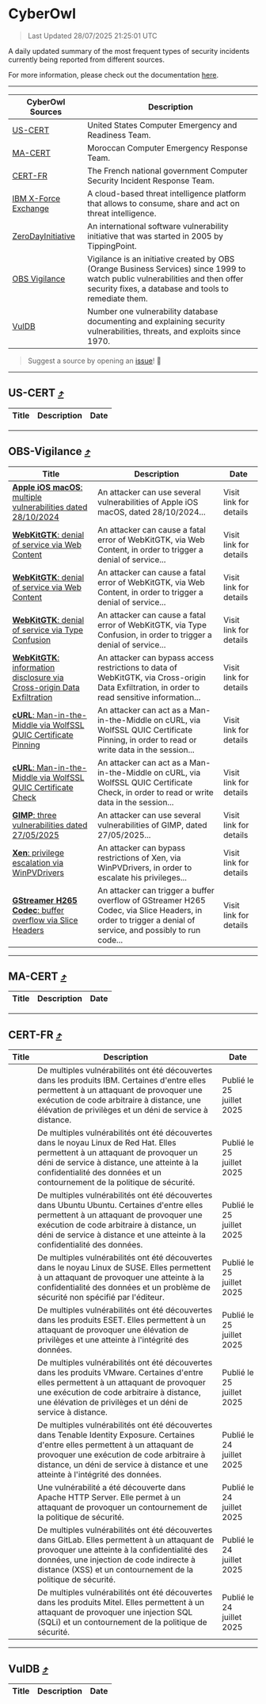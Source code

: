 
 <div id='top'></div>

# CyberOwl

 > Last Updated 28/07/2025 21:25:01 UTC
 
 A daily updated summary of the most frequent types of security incidents currently being reported from different sources.
 
 For more information, please check out the documentation [here](./docs/README.md).
 
 ---
 |CyberOwl Sources|Description|
 |---|---|
 |[US-CERT](#us-cert-arrow_heading_up)|United States Computer Emergency and Readiness Team.|
 |[MA-CERT](#ma-cert-arrow_heading_up)|Moroccan Computer Emergency Response Team.|
 |[CERT-FR](#cert-fr-arrow_heading_up)|The French national government Computer Security Incident Response Team.|
 |[IBM X-Force Exchange](#ibmcloud-arrow_heading_up)|A cloud-based threat intelligence platform that allows to consume, share and act on threat intelligence.|
 |[ZeroDayInitiative](#zerodayinitiative-arrow_heading_up)|An international software vulnerability initiative that was started in 2005 by TippingPoint.|
 |[OBS Vigilance](#obs-vigilance-arrow_heading_up)|Vigilance is an initiative created by OBS (Orange Business Services) since 1999 to watch public vulnerabilities and then offer security fixes, a database and tools to remediate them.|
 |[VulDB](#vuldb-arrow_heading_up)|Number one vulnerability database documenting and explaining security vulnerabilities, threats, and exploits since 1970.|
 
 > Suggest a source by opening an [issue](https://github.com/karimhabush/cyberowl/issues)! :raised_hands:
 ---

## US-CERT [:arrow_heading_up:](#cyberowl)

 |Title|Description|Date|
 |---|---|---|
 
 ---

## OBS-Vigilance [:arrow_heading_up:](#cyberowl)

 |Title|Description|Date|
 |---|---|---|
 |[<a href="https://vigilance.fr/vulnerability/Apple-iOS-macOS-multiple-vulnerabilities-dated-28-10-2024-45479" class="noirorange"><b>Apple iOS  macOS</b>: multiple vulnerabilities dated 28/10/2024</a>](https://vigilance.fr/vulnerability/Apple-iOS-macOS-multiple-vulnerabilities-dated-28-10-2024-45479)|An attacker can use several vulnerabilities of Apple iOS  macOS, dated 28/10/2024...|Visit link for details|
 |[<a href="https://vigilance.fr/vulnerability/WebKitGTK-denial-of-service-via-Web-Content-47286" class="noirorange"><b>WebKitGTK</b>: denial of service via Web Content</a>](https://vigilance.fr/vulnerability/WebKitGTK-denial-of-service-via-Web-Content-47286)|An attacker can cause a fatal error of WebKitGTK, via Web Content, in order to trigger a denial of service...|Visit link for details|
 |[<a href="https://vigilance.fr/vulnerability/WebKitGTK-denial-of-service-via-Web-Content-47285" class="noirorange"><b>WebKitGTK</b>: denial of service via Web Content</a>](https://vigilance.fr/vulnerability/WebKitGTK-denial-of-service-via-Web-Content-47285)|An attacker can cause a fatal error of WebKitGTK, via Web Content, in order to trigger a denial of service...|Visit link for details|
 |[<a href="https://vigilance.fr/vulnerability/WebKitGTK-denial-of-service-via-Type-Confusion-47284" class="noirorange"><b>WebKitGTK</b>: denial of service via Type Confusion</a>](https://vigilance.fr/vulnerability/WebKitGTK-denial-of-service-via-Type-Confusion-47284)|An attacker can cause a fatal error of WebKitGTK, via Type Confusion, in order to trigger a denial of service...|Visit link for details|
 |[<a href="https://vigilance.fr/vulnerability/WebKitGTK-information-disclosure-via-Cross-origin-Data-Exfiltration-47281" class="noirorange"><b>WebKitGTK</b>: information disclosure via Cross-origin Data Exfiltration</a>](https://vigilance.fr/vulnerability/WebKitGTK-information-disclosure-via-Cross-origin-Data-Exfiltration-47281)|An attacker can bypass access restrictions to data of WebKitGTK, via Cross-origin Data Exfiltration, in order to read sensitive information...|Visit link for details|
 |[<a href="https://vigilance.fr/vulnerability/cURL-Man-in-the-Middle-via-WolfSSL-QUIC-Certificate-Pinning-47279" class="noirorange"><b>cURL</b>: Man-in-the-Middle via WolfSSL QUIC Certificate Pinning</a>](https://vigilance.fr/vulnerability/cURL-Man-in-the-Middle-via-WolfSSL-QUIC-Certificate-Pinning-47279)|An attacker can act as a Man-in-the-Middle on cURL, via WolfSSL QUIC Certificate Pinning, in order to read or write data in the session...|Visit link for details|
 |[<a href="https://vigilance.fr/vulnerability/cURL-Man-in-the-Middle-via-WolfSSL-QUIC-Certificate-Check-47278" class="noirorange"><b>cURL</b>: Man-in-the-Middle via WolfSSL QUIC Certificate Check</a>](https://vigilance.fr/vulnerability/cURL-Man-in-the-Middle-via-WolfSSL-QUIC-Certificate-Check-47278)|An attacker can act as a Man-in-the-Middle on cURL, via WolfSSL QUIC Certificate Check, in order to read or write data in the session...|Visit link for details|
 |[<a href="https://vigilance.fr/vulnerability/GIMP-three-vulnerabilities-dated-27-05-2025-47277" class="noirorange"><b>GIMP</b>: three vulnerabilities dated 27/05/2025</a>](https://vigilance.fr/vulnerability/GIMP-three-vulnerabilities-dated-27-05-2025-47277)|An attacker can use several vulnerabilities of GIMP, dated 27/05/2025...|Visit link for details|
 |[<a href="https://vigilance.fr/vulnerability/Xen-privilege-escalation-via-WinPVDrivers-47274" class="noirorange"><b>Xen</b>: privilege escalation via WinPVDrivers</a>](https://vigilance.fr/vulnerability/Xen-privilege-escalation-via-WinPVDrivers-47274)|An attacker can bypass restrictions of Xen, via WinPVDrivers, in order to escalate his privileges...|Visit link for details|
 |[<a href="https://vigilance.fr/vulnerability/GStreamer-H265-Codec-buffer-overflow-via-Slice-Headers-47273" class="noirorange"><b>GStreamer H265 Codec</b>: buffer overflow via Slice Headers</a>](https://vigilance.fr/vulnerability/GStreamer-H265-Codec-buffer-overflow-via-Slice-Headers-47273)|An attacker can trigger a buffer overflow of GStreamer H265 Codec, via Slice Headers, in order to trigger a denial of service, and possibly to run code...|Visit link for details|
 
 ---

## MA-CERT [:arrow_heading_up:](#cyberowl)

 |Title|Description|Date|
 |---|---|---|
 
 ---

## CERT-FR [:arrow_heading_up:](#cyberowl)

 |Title|Description|Date|
 |---|---|---|
 |[](https://www.cert.ssi.gouv.fr/avis/CERTFR-2025-AVI-0627/)|De multiples vulnérabilités ont été découvertes dans les produits IBM. Certaines d'entre elles permettent à un attaquant de provoquer une exécution de code arbitraire à distance, une élévation de privilèges et un déni de service à distance.|Publié le 25 juillet 2025|
 |[](https://www.cert.ssi.gouv.fr/avis/CERTFR-2025-AVI-0626/)|De multiples vulnérabilités ont été découvertes dans le noyau Linux de Red Hat. Elles permettent à un attaquant de provoquer un déni de service à distance, une atteinte à la confidentialité des données et un contournement de la politique de sécurité.|Publié le 25 juillet 2025|
 |[](https://www.cert.ssi.gouv.fr/avis/CERTFR-2025-AVI-0625/)|De multiples vulnérabilités ont été découvertes dans Ubuntu Ubuntu. Certaines d'entre elles permettent à un attaquant de provoquer une exécution de code arbitraire à distance, un déni de service à distance et une atteinte à la confidentialité des données.|Publié le 25 juillet 2025|
 |[](https://www.cert.ssi.gouv.fr/avis/CERTFR-2025-AVI-0624/)|De multiples vulnérabilités ont été découvertes dans le noyau Linux de SUSE. Elles permettent à un attaquant de provoquer une atteinte à la confidentialité des données et un problème de sécurité non spécifié par l'éditeur.|Publié le 25 juillet 2025|
 |[](https://www.cert.ssi.gouv.fr/avis/CERTFR-2025-AVI-0623/)|De multiples vulnérabilités ont été découvertes dans les produits ESET. Elles permettent à un attaquant de provoquer une élévation de privilèges et une atteinte à l'intégrité des données.|Publié le 25 juillet 2025|
 |[](https://www.cert.ssi.gouv.fr/avis/CERTFR-2025-AVI-0622/)|De multiples vulnérabilités ont été découvertes dans les produits VMware. Certaines d'entre elles permettent à un attaquant de provoquer une exécution de code arbitraire à distance, une élévation de privilèges et un déni de service à distance.|Publié le 25 juillet 2025|
 |[](https://www.cert.ssi.gouv.fr/avis/CERTFR-2025-AVI-0621/)|De multiples vulnérabilités ont été découvertes dans Tenable Identity Exposure. Certaines d'entre elles permettent à un attaquant de provoquer une exécution de code arbitraire à distance, un déni de service à distance et une atteinte à l'intégrité des données.|Publié le 24 juillet 2025|
 |[](https://www.cert.ssi.gouv.fr/avis/CERTFR-2025-AVI-0620/)|Une vulnérabilité a été découverte dans Apache HTTP Server. Elle permet à un attaquant de provoquer un contournement de la politique de sécurité.|Publié le 24 juillet 2025|
 |[](https://www.cert.ssi.gouv.fr/avis/CERTFR-2025-AVI-0619/)|De multiples vulnérabilités ont été découvertes dans GitLab. Elles permettent à un attaquant de provoquer une atteinte à la confidentialité des données, une injection de code indirecte à distance (XSS) et un contournement de la politique de sécurité.|Publié le 24 juillet 2025|
 |[](https://www.cert.ssi.gouv.fr/avis/CERTFR-2025-AVI-0618/)|De multiples vulnérabilités ont été découvertes dans les produits Mitel. Elles permettent à un attaquant de provoquer une injection SQL (SQLi) et un contournement de la politique de sécurité.|Publié le 24 juillet 2025|
 
 ---

## VulDB [:arrow_heading_up:](#cyberowl)

 |Title|Description|Date|
 |---|---|---|
 